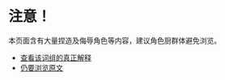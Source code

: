 # 注意！

本页面含有大量捏造及侮辱角色等内容，建议角色厨群体避免浏览。

- [查看该词组的真正解释](./存档/原神/散草99/index-censored.md)
- [仍要浏览原文](./存档/原神/散草99/index.md)